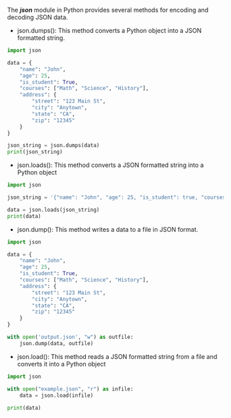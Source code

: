 The ***json*** module in Python provides several 
methods for encoding and decoding JSON data.

- json.dumps(): This method converts a Python 
object into a JSON formatted string. 
```Python
import json

data = {
    "name": "John",
    "age": 25,
    "is_student": True,
    "courses": ["Math", "Science", "History"],
    "address": {
        "street": "123 Main St",
        "city": "Anytown",
        "state": "CA",
        "zip": "12345"
    }
}

json_string = json.dumps(data)
print(json_string)
```
- json.loads(): This method converts 
a JSON formatted string into a Python object
```Python
import json

json_string = '{"name": "John", "age": 25, "is_student": true, "courses": ["Math", "Science", "History"], "address": {"street": "123 Main St", "city": "Anytown", "state": "CA", "zip": "12345"}}'

data = json.loads(json_string)
print(data)
```
- json.dump(): This method writes a data to a file in JSON format.
```Python
import json 

data = {
    "name": "John",
    "age": 25,
    "is_student": True,
    "courses": ["Math", "Science", "History"],
    "address": {
        "street": "123 Main St",
        "city": "Anytown",
        "state": "CA",
        "zip": "12345"
    }
}

with open('output.json', "w") as outfile:
    json.dump(data, outfile)
```
- json.load(): This method reads a JSON formatted string from a file 
and converts it into a Python object
```Python
import json

with open("example.json", "r") as infile:
    data = json.load(infile)
    
print(data)
```
